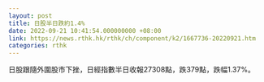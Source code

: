 ```yaml
---
layout: post
title: 日股半日跌約1.4%
date: 2022-09-21 10:41:54.000000000 +08:00
link: https://news.rthk.hk/rthk/ch/component/k2/1667736-20220921.htm
categories: rthk
---
```


日股跟隨外圍股市下挫，日經指數半日收報27308點，跌379點，跌幅1.37%。
